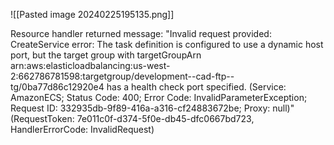 ![[Pasted image 20240225195135.png]]


Resource handler returned message: "Invalid request provided: CreateService error: The task definition is configured to use a dynamic host port, but the target group with targetGroupArn arn:aws:elasticloadbalancing:us-west-2:662786781598:targetgroup/development--cad-ftp--tg/0ba77d86c12920e4 has a health check port specified. (Service: AmazonECS; Status Code: 400; Error Code: InvalidParameterException; Request ID: 332935db-9f89-416a-a316-cf24883672be; Proxy: null)" (RequestToken: 7e011c0f-d374-5f0e-db45-dfc0667bd723, HandlerErrorCode: InvalidRequest)

